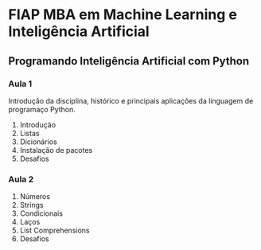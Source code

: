 # FIAP MBA em Machine Learning e Inteligência Artificial

## Programando Inteligência Artificial com Python

### Aula 1

Introdução da disciplina, histórico e principais aplicações da linguagem de programaço Python.

1. Introdução
2. Listas
3. Dicionários
4. Instalação de pacotes
4. Desafios

### Aula 2

1. Números
2. Strings
3. Condicionais
4. Laços
5. List Comprehensions
6. Desafios
